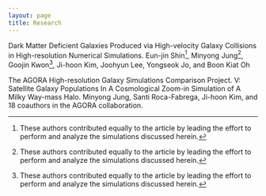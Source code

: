 ```yaml
---
layout: page
title: Research
---
```


Dark Matter Deficient Galaxies Produced via High-velocity Galaxy Collisions in High-resolution Numerical Simulations. Eun-jin Shin[^1], Minyong Jung[^1], Goojin Kwon[^1], Ji-hoon Kim, Joohyun Lee, Yongseok Jo, and Boon Kiat Oh


The AGORA High-resolution Galaxy Simulations Comparison Project. V: Satellite Galaxy Populations In A Cosmological Zoom-in Simulation of A Milky Way-mass Halo. Minyong Jung, Santi Roca-Fabrega, Ji-hoon Kim, and 18 coauthors in the AGORA collaboration.



[^1]: These authors contributed equally to the article by leading the effort to perform and analyze the simulations discussed herein.



